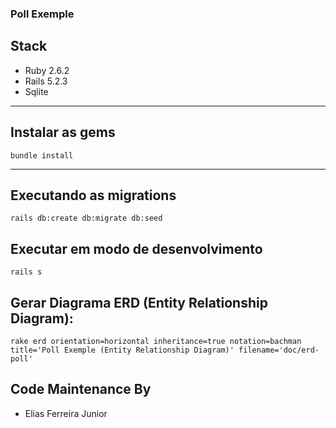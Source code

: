 ### Poll Exemple

## Stack

* Ruby 2.6.2
* Rails 5.2.3
* Sqlite

---
Instalar as gems
---
```
bundle install
```

---
Executando as migrations
---
```
rails db:create db:migrate db:seed
```

## Executar em modo de desenvolvimento
```
rails s
```

## Gerar Diagrama ERD (Entity Relationship Diagram):
```
rake erd orientation=horizontal inheritance=true notation=bachman title='Poll Exemple (Entity Relationship Diagram)' filename='doc/erd-poll'
```

## Code Maintenance By
- Elias Ferreira Junior 
